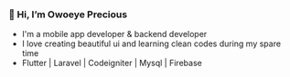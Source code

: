  ### 👋 Hi, I’m Owoeye Precious
- I'm a mobile app developer & backend developer
- I love creating beautiful ui and learning clean codes during my spare time
- Flutter | Laravel | Codeigniter | Mysql | Firebase



<!---
parallelbox-lab/parallelbox-lab is a ✨ special ✨ repository because its `README.md` (this file) appears on your GitHub profile.
You can click the Preview link to take a look at your changes.
--->
